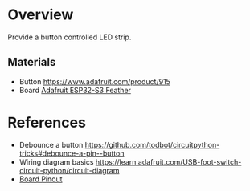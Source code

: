 # Overview

Provide a button controlled LED strip.

## Materials

* Button https://www.adafruit.com/product/915
* Board  [Adafruit ESP32-S3 Feather](https://learn.adafruit.com/adafruit-esp32-s3-feather)

# References

* Debounce a button https://github.com/todbot/circuitpython-tricks#debounce-a-pin--button
* Wiring diagram basics https://learn.adafruit.com/USB-foot-switch-circuit-python/circuit-diagram
* [Board Pinout](https://github.com/adafruit/Adafruit-Feather-ESP32-S3-PCB/blob/main/Adafruit%20Feather%20ESP32-S3%20Pinout.pdf)

